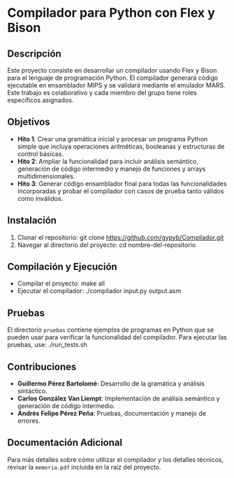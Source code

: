 # Compilador para Python con Flex y Bison

## Descripción
Este proyecto consiste en desarrollar un compilador usando Flex y Bison para el lenguaje de programación Python. El compilador generará código ejecutable en ensamblador MIPS y se validará mediante el emulador MARS. Este trabajo es colaborativo y cada miembro del grupo tiene roles específicos asignados.

## Objetivos
- **Hito 1**: Crear una gramática inicial y procesar un programa Python simple que incluya operaciones aritméticas, booleanas y estructuras de control básicas.
- **Hito 2**: Ampliar la funcionalidad para incluir análisis semántico, generación de código intermedio y manejo de funciones y arrays multidimensionales.
- **Hito 3**: Generar código ensamblador final para todas las funcionalidades incorporadas y probar el compilador con casos de prueba tanto válidos como inválidos.

## Instalación
1. Clonar el repositorio:
git clone https://github.com/gypyb/Compilador.git
2. Navegar al directorio del proyecto:
cd nombre-del-repositorio

## Compilación y Ejecución
- Compilar el proyecto:
make all
- Ejecutar el compilador:
./compilador input.py output.asm

## Pruebas
El directorio `pruebas` contiene ejemplos de programas en Python que se pueden usar para verificar la funcionalidad del compilador. Para ejecutar las pruebas, use:
./run_tests.sh

## Contribuciones
- **Guillermo Pérez Bartolomé**: Desarrollo de la gramática y análisis sintáctico.
- **Carlos González Van Liempt**: Implementación de análisis semántico y generación de código intermedio.
- **Andrés Felipe Pérez Peña**: Pruebas, documentación y manejo de errores.

## Documentación Adicional
Para más detalles sobre cómo utilizar el compilador y los detalles técnicos, revisar la `memoria.pdf` incluida en la raíz del proyecto.
